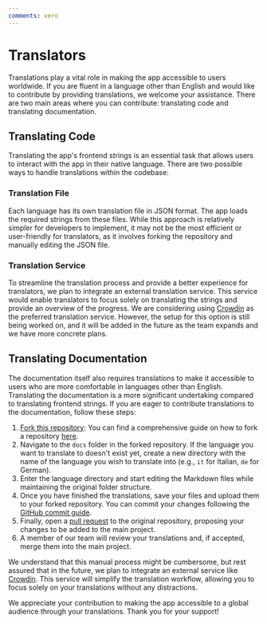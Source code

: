 ```yaml
---
comments: vero
---
```


# Translators

Translations play a vital role in making the app accessible to users worldwide. If you are fluent in a language other than English and would like to contribute by providing translations, we welcome your assistance. There are two main areas where you can contribute: translating code and translating documentation.

## Translating Code

Translating the app's frontend strings is an essential task that allows users to interact with the app in their native language. There are two possible ways to handle translations within the codebase:

### Translation File

Each language has its own translation file in JSON format. The app loads the required strings from these files. While this approach is relatively simpler for developers to implement, it may not be the most efficient or user-friendly for translators, as it involves forking the repository and manually editing the JSON file.

### Translation Service

To streamline the translation process and provide a better experience for translators, we plan to integrate an external translation service. This service would enable translators to focus solely on translating the strings and provide an overview of the progress. We are considering using [Crowdin](https://crowdin.com/project/raspirus) as the preferred translation service. However, the setup for this option is still being worked on, and it will be added in the future as the team expands and we have more concrete plans.

## Translating Documentation

The documentation itself also requires translations to make it accessible to users who are more comfortable in languages other than English. Translating the documentation is a more significant undertaking compared to translating frontend strings. If you are eager to contribute translations to the documentation, follow these steps:

1. [Fork this repository](https://github.com/Raspirus/docs/fork): You can find a comprehensive guide on how to fork a repository [here](https://docs.github.com/en/get-started/quickstart/fork-a-repo).
2. Navigate to the `docs` folder in the forked repository. If the language you want to translate to doesn't exist yet, create a new directory with the name of the language you wish to translate into (e.g., `it` for Italian, `de` for German).
3. Enter the language directory and start editing the Markdown files while maintaining the original folder structure.
4. Once you have finished the translations, save your files and upload them to your forked repository. You can commit your changes following the [GitHub commit guide](https://docs.github.com/en/desktop/contributing-and-collaborating-using-github-desktop/making-changes-in-a-branch/committing-and-reviewing-changes-to-your-project).
5. Finally, open a [pull request](https://docs.github.com/en/pull-requests/collaborating-with-pull-requests/proposing-changes-to-your-work-with-pull-requests/creating-a-pull-request) to the original repository, proposing your changes to be added to the main project.
6. A member of our team will review your translations and, if accepted, merge them into the main project.

We understand that this manual process might be cumbersome, but rest assured that in the future, we plan to integrate an external service like [Crowdin](https://crowdin.com/project/raspirus). This service will simplify the translation workflow, allowing you to focus solely on your translations without any distractions.

We appreciate your contribution to making the app accessible to a global audience through your translations. Thank you for your support!

